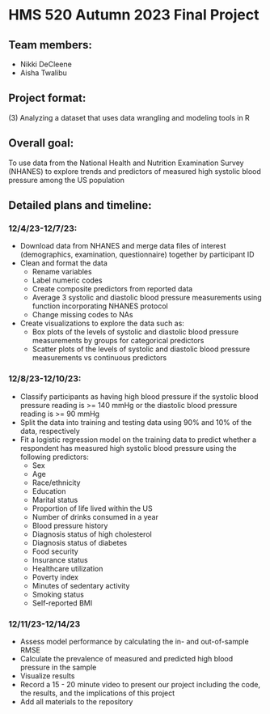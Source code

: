 # HMS 520 Autumn 2023 Final Project

## Team members:
- Nikki DeCleene
- Aisha Twalibu

## Project format:
(3) Analyzing a dataset that uses data wrangling and modeling tools in R

## Overall goal:
To use data from the National Health and Nutrition Examination Survey (NHANES) to explore trends and predictors of measured high systolic blood pressure among the US population

## Detailed plans and timeline:

### 12/4/23-12/7/23:

- Download data from NHANES and merge data files of interest (demographics, examination, questionnaire) together by participant ID
- Clean and format the data
  - Rename variables
  - Label numeric codes
  - Create composite predictors from reported data
  - Average 3 systolic and diastolic blood pressure measurements using function incorporating NHANES protocol
  - Change missing codes to NAs
- Create visualizations to explore the data such as:
  - Box plots of the levels of systolic and diastolic blood pressure measurements by groups for categorical predictors
  - Scatter plots of the levels of systolic and diastolic blood pressure measurements vs continuous predictors 

### 12/8/23-12/10/23:

- Classify participants as having high blood pressure if the systolic blood pressure reading is >= 140 mmHg or the diastolic blood pressure reading is >= 90 mmHg
- Split the data into training and testing data using 90% and 10% of the data, respectively
- Fit a logistic regression model on the training data to predict whether a respondent has measured high systolic blood pressure using the following predictors:
  - Sex
  - Age
  - Race/ethnicity
  - Education
  - Marital status
  - Proportion of life lived within the US
  - Number of drinks consumed in a year
  - Blood pressure history
  - Diagnosis status of high cholesterol
  - Diagnosis status of diabetes
  - Food security
  - Insurance status
  - Healthcare utilization
  - Poverty index
  - Minutes of sedentary activity
  - Smoking status
  - Self-reported BMI
  
### 12/11/23-12/14/23

- Assess model performance by calculating the in- and out-of-sample RMSE
- Calculate the prevalence of measured and predicted high blood pressure in the sample
- Visualize results
- Record a 15 - 20 minute video to present our project including the code, the results, and the implications of this project
- Add all materials to the repository
